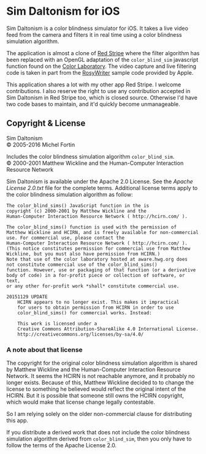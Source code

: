 
Sim Daltonism for iOS
=====================

Sim Daltonism is a color blindness simulator for iOS. It takes a live video
feed from the camera and filters it in real time using a color blindness 
simulation algorithm.

The application is almost a clone of [Red Stripe][] where the filter 
algorithm has been replaced with an OpenGL adaptation of the `color_blind_sim`
javascript function found on the [Color Laboratory][]. The video capture and 
live filtering code is taken in part from the [RosyWriter][] sample code
provided by Apple. 

[Red Stripe]: https://michelf.ca/software/red-stripe/
[Color Laboratory]: http://colorlab.wickline.org/colorblind/colorlab/
[RosyWriter]: https://developer.apple.com/library/ios/samplecode/RosyWriter/Introduction/Intro.html

This application shares a lot with my other app Red Stripe. I welcome 
contributions. I also reserve the right to use any contribution accepted in 
Sim Daltonism in Red Stripe too, which is closed source. Otherwise I'd have
two code bases to maintain, and it'd quickly become unmanageable.


Copyright & License
-------------------

Sim Daltonism  
© 2005-2016 Michel Fortin  

Includes the color blindness simulation algorithm `color_blind_sim`.  
© 2000-2001 Matthew Wickline and the Human-Computer Interaction Resource Network

Sim Daltonism is available under the Apache 2.0 License.
See the *Apache License 2.0.txt* file for the complete terms.
Additional license terms apply to the color blindness simulation algorithm as 
follow:

	The color_blind_sims() JavaScript function in the is
	copyright (c) 2000-2001 by Matthew Wickline and the
	Human-Computer Interaction Resource Network ( http://hcirn.com/ ).

	The color_blind_sims() function is used with the permission of
	Matthew Wickline and HCIRN, and is freely available for non-commercial
	use. For commercial use, please contact the
	Human-Computer Interaction Resource Network ( http://hcirn.com/ ).
	(This notice constitutes permission for commercial use from Matthew
	Wickline, but you must also have permission from HCIRN.)
	Note that use of the color laboratory hosted at aware.hwg.org does
	not constitute commercial use of the color_blind_sims()
	function. However, use or packaging of that function (or a derivative
	body of code) in a for-profit piece or collection of software, or text,
	or any other for-profit work *shall* constitute commercial use.

	20151129 UPDATE
		HCIRN appears to no longer exist. This makes it impractical
		for users to obtain permission from HCIRN in order to use
		color_blind_sims() for commercial works. Instead:

		This work is licensed under a
		Creative Commons Attribution-ShareAlike 4.0 International License.
		http://creativecommons.org/licenses/by-sa/4.0/


### A note about that license

The copyright for the original color blindness simulation algorithm is shared 
by Matthew Wickline and the Human-Computer Interaction Resource Network. It 
seems the HCIRN is not reachable anymore, and it probably no longer exists.
Because of this, Matthew Wickline decided to to change the license to something 
he believed would reflect the original intent of the HCIRN. But it is possible 
that someone still owns the HCIRN copyright, which would make that license 
change legally contestable.

So I am relying solely on the older non-commercial clause for 
distributing this app.

If you distribute a derived work that does not include the color blindness
simulation algorithm derived from `color_blind_sim`, then you only have to
follow the terms of the Apache License 2.0.
